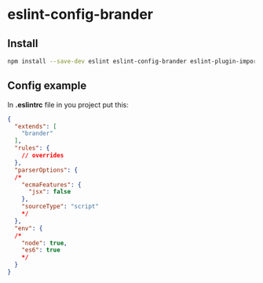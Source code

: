 # eslint-config-brander

## Install
```bash
npm install --save-dev eslint eslint-config-brander eslint-plugin-import eslint-import-resolver-node
```

## Config example
In **.eslintrc** file in you project put this:
```json
{
  "extends": [
    "brander"
  ],
  "rules": {
    // overrides
  },
  "parserOptions": {
  /*
    "ecmaFeatures": {
      "jsx": false
    },
    "sourceType": "script"
    */
  },
  "env": {
  /*
    "node": true,
    "es6": true
    */
  }
}
```
